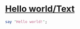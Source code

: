[1]: https://rosettacode.org/wiki/Hello_world/Text

# [Hello world/Text][1]

```perl
say 'Hello world!';
```